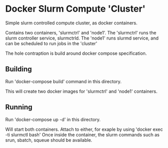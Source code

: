 Docker Slurm Compute 'Cluster'
==============================

Simple slurm controlled compute cluster, as docker containers.

Contains two containers, 'slurmctrl' and 'node1'.
The 'slurmctrl' runs the slurm controller service, slurmctrld.
The 'node1' runs slurmd service, and can be scheduled to run jobs in the 'cluster'

The hole contraption is build around docker compose specification.


Building
--------

Run 'docker-compose build' command in this directory.

This will create two docker images for 'slurmctrl' and 'node1' containers.


Running
-------

Run 'docker-compose up -d' in this directory.

Will start both containers. Attach to either, for exaple by using 'docker exec -ti slurmctl bash'
Once inside the container, the slurm commands such as srun, sbatch, squeue should be available.
